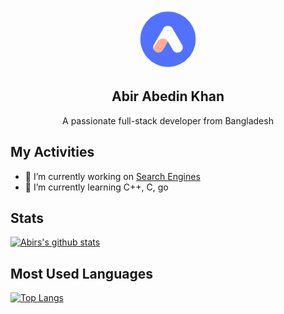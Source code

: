 <p align="center">
 <img width="100px" style="border-radius: 50%;" src="https://raw.githubusercontent.com/abirabedinkhan/abirabedinkhan/main/bg.png" align="center" alt="GitHub Readme Stats" />
 <h2 align="center">Abir Abedin Khan</h2>
 <p align="center">A passionate full-stack developer from Bangladesh</p>
</p>

## My Activities
- 🔭 I’m currently working on [Search Engines](https://searchbd.net/)
- 🌱 I’m currently learning C++, C, go

## Stats
[![Abirs's github stats](https://github-readme-stats.vercel.app/api?username=abirabedinkhan&show_icons=true&theme=radical)](https://youtube.com/c/AbirAbedinKhan)

## Most Used Languages
[![Top Langs](https://github-readme-stats.vercel.app/api/top-langs/?username=abirabedinkhan&layout=compact&theme=radical)](https://youtube.com/c/AbirAbedinKhan)
